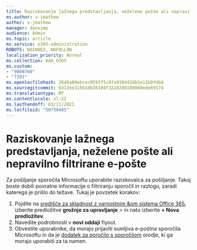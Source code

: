 ```yaml
---
title: Raziskovanje lažnega predstavljanja, neželene pošte ali nepravilno filtrirane e-pošte
ms.author: v-jmathew
author: v-jmathew
manager: dansimp
audience: Admin
ms.topic: article
ms.service: o365-administration
ROBOTS: NOINDEX, NOFOLLOW
localization_priority: Normal
ms.collection: Adm_O365
ms.custom:
- "9000760"
- "7391"
ms.openlocfilehash: 2646a80ebcec959375c8fa938d420b5e11b0fdb8
ms.sourcegitcommit: 6312ee31561db36104f32282d019d069ede69174
ms.translationtype: MT
ms.contentlocale: sl-SI
ms.lasthandoff: 03/11/2021
ms.locfileid: "50750485"
---
```

# <a name="investigate-phishing-spam-or-incorrectly-filtered-email"></a>Raziskovanje lažnega predstavljanja, neželene pošte ali nepravilno filtrirane e-pošte

Za pošiljanje sporočila Microsoftu uporabite raziskovalca za pošiljanje. Takoj boste dobili povratne informacije o filtriranju sporočil in razlogu, zaradi katerega je prišlo do težave. Tukaj je povzetek korakov:

1. Pojdite na [središče za skladnost z varnostnim &om sistema Office 365](https://go.microsoft.com/fwlink/p/?linkid=2077143), izberite predložitve **grožnje za upravljanje**  >  in nato izberite **+ Nova predložitev**.
2. Navedite podrobnosti v **novi oddaji** flyout.
3. Obvestite uporabnike, da morajo prijaviti sumljiva e-poštna sporočila Microsoftu in da je [dodatek za poročilo s sporočilom](https://go.microsoft.com/fwlink/?linkid=2092385) orodje, ki ga morajo uporabiti za ta namen.

